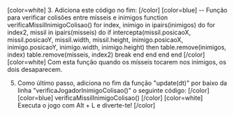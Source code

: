 ﻿[color=white]
3. Adiciona este código no fim:
   [/color] [color=blue]
    -- Função para verificar colisões entre mísseis e inimigos
    function verificaMissilInimigoColisao()
        for index, inimigo in ipairs(inimigos) do
            for index2, missil in ipairs(misseis) do
                if intercepta(missil.posicaoX, missil.posicaoY, missil.width, missil.height, inimigo.posicaoX, inimigo.posicaoY, inimigo.width, inimigo.height) then
                    table.remove(inimigos, index)
                    table.remove(misseis, index2)
                    break
                end
            end
        end
    end
   [/color] [color=white]
Com esta função quando os mísseis tocarem nos inimigos, os dois desaparecem. 

5. Como último passo, adiciona no fim da função "update(dt)" por baixo da linha "verificaJogadorInimigoColisao()" o seguinte código:
   [/color] [color=blue]
    verificaMissilInimigoColisao()
   [/color] [color=white]
Executa o jogo com Alt + L e diverte-te!
   [/color]